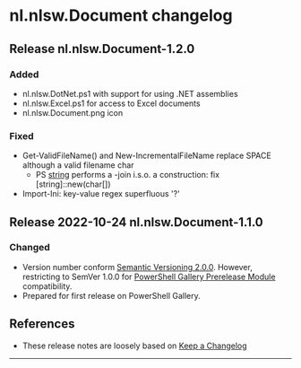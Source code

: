 ﻿# nl.nlsw.Document changelog

## Release nl.nlsw.Document-1.2.0

### Added
- nl.nlsw.DotNet.ps1 with support for using .NET assemblies
- nl.nlsw.Excel.ps1 for access to Excel documents
- nl.nlsw.Document.png icon

### Fixed
- Get-ValidFileName() and New-IncrementalFileName replace SPACE although a valid filename char
  - PS [string](char[]) performs a -join i.s.o. a construction: fix [string]::new(char[])
- Import-Ini: key-value regex superfluous '?'

## Release 2022-10-24 nl.nlsw.Document-1.1.0

### Changed
- Version number conform [Semantic Versioning 2.0.0]. However,
  restricting to SemVer 1.0.0 for [PowerShell Gallery Prerelease Module] compatibility.
- Prepared for first release on PowerShell Gallery.

## References

- These release notes are loosely based on [Keep a Changelog](https://keepachangelog.com/en/1.0.0/)

---
[PowerShell Gallery Prerelease Module]: https://learn.microsoft.com/en-us/powershell/scripting/gallery/concepts/module-prerelease-support
[Semantic Versioning 2.0.0]: <https://semver.org/> "semver.org"

